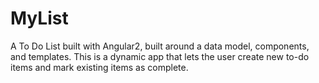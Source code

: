 # MyList
A To Do List built with Angular2, built around a data model, components, and
templates.
This is a dynamic app that lets the user create new to-do items and mark existing items as
complete.

